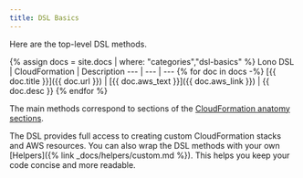 ```yaml
---
title: DSL Basics
---
```


Here are the top-level DSL methods.

{% assign docs = site.docs | where: "categories","dsl-basics" %}
Lono DSL | CloudFormation | Description
--- | --- | ---
{% for doc in docs -%}
[{{ doc.title }}]({{ doc.url }}) | [{{ doc.aws_text }}]({{ doc.aws_link }}) | {{ doc.desc }}
{% endfor %}

The main methods correspond to sections of the [CloudFormation anatomy sections](https://docs.aws.amazon.com/AWSCloudFormation/latest/UserGuide/template-anatomy.html).

The DSL provides full access to creating custom CloudFormation stacks and AWS resources.  You can also wrap the DSL methods with your own [Helpers]({% link _docs/helpers/custom.md %}). This helps you keep your code concise and more readable.

